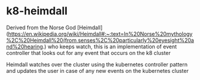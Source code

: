 # k8-heimdall
Derived from the Norse God [Heimdall](https://en.wikipedia.org/wiki/Heimdall#:~:text=In%20Norse%20mythology%2C%20Heimdall%20(from,senses%2C%20particularly%20eyesight%20and%20hearing.) who keeps watch, this is an implementation of event controller that looks out for any event that occurs on the k8 cluster 

Heimdall watches over the cluster using the kubernetes controller pattern and updates the user in case of any new events on the kubernetes cluster
